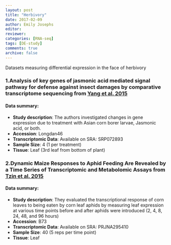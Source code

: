 ```yaml
---
layout: post
title: "Herbivory"
date: 2017-02-09
author: Emily Josephs
editor: 
reviewer: 
categories: [RNA-seq]  
tags: [DE-study]  
comments: true  
archive: false
---
```


Datasets measuring differential expression in the face of herbivory

### 1.Analysis of key genes of jasmonic acid mediated signal pathway for defense against insect damages by comparative transcriptome sequencing from [Yang et al. 2015](http://www.nature.com/articles/srep16500)

#### Data summary:  
- **Study description**: The authors investigated changes in gene expression due to treatment with Asian corn borer larvae, Jasmonic acid, or both. 
- **Accession**: Longdan46
- **Transcriptomic Data**: Available on SRA: SRP072893
- **Sample Size**: 4 (1 per treatment)
- **Tissue**: Leaf (3rd leaf from bottom of plant)

### 2.Dynamic Maize Responses to Aphid Feeding Are Revealed by a Time Series of Transcriptomic and Metabolomic Assays from [Tzin et al. 2015](http://www.plantphysiol.org/content/169/3/1727.short)

#### Data summary:  
- **Study description**: They evaluated the transcriptional response of corn leaves to being eaten by corn leaf aphids by measuring leaf expression at various time points before and after aphids were introduced (2, 4, 8, 24, 48, and 96 hours)
- **Accession**: B73
- **Transcriptomic Data**: Available on SRA: PRJNA295410
- **Sample Size**: 40 (5 reps per time point)
- **Tissue**: Leaf 


